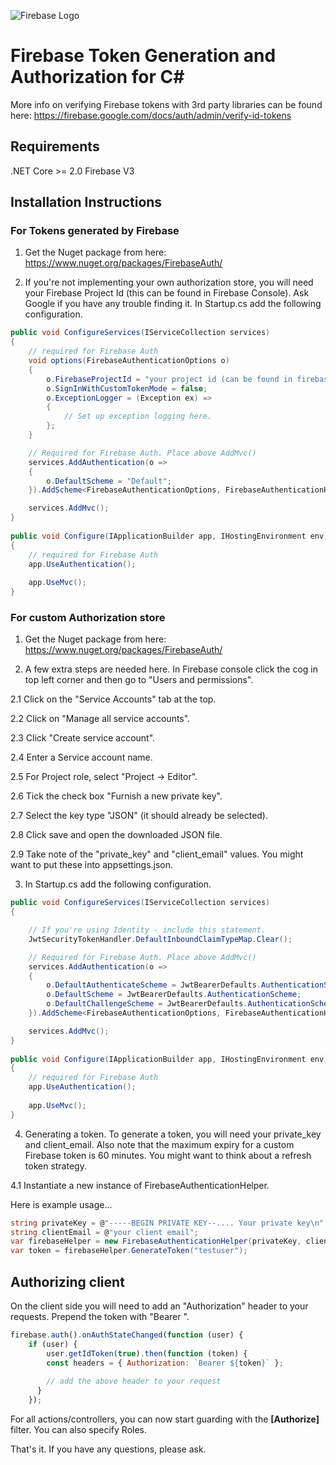 ![Firebase Logo](https://gregnz.com/images/firebase_logo.png)

# Firebase Token Generation and Authorization for C#

More info on verifying Firebase tokens with 3rd party libraries can be found here:
https://firebase.google.com/docs/auth/admin/verify-id-tokens

## Requirements

.NET Core >= 2.0
Firebase V3

## Installation Instructions

### For Tokens generated by Firebase

1. Get the Nuget package from here: https://www.nuget.org/packages/FirebaseAuth/

2. If you're not implementing your own authorization store, you will need your Firebase Project Id (this can be found in Firebase Console). Ask Google if you have any trouble finding it. In Startup.cs add the following configuration.  

```csharp
public void ConfigureServices(IServiceCollection services)
{
    // required for Firebase Auth
    void options(FirebaseAuthenticationOptions o)
    {
        o.FirebaseProjectId = "your project id (can be found in firebase console)";
        o.SignInWithCustomTokenMode = false;
        o.ExceptionLogger = (Exception ex) =>
        {
            // Set up exception logging here. 
        };
    }

    // Required for Firebase Auth. Place above AddMvc()
    services.AddAuthentication(o =>
    {
        o.DefaultScheme = "Default";
    }).AddScheme<FirebaseAuthenticationOptions, FirebaseAuthenticationHandler>("Default", options);

    services.AddMvc();
}
        
public void Configure(IApplicationBuilder app, IHostingEnvironment env)
{
    // required for Firebase Auth
    app.UseAuthentication();
    
    app.UseMvc();
}
```
### For custom Authorization store

1. Get the Nuget package from here: https://www.nuget.org/packages/FirebaseAuth/

2. A few extra steps are needed here. In Firebase console click the cog in top left corner and then go to "Users and permissions".

2.1 Click on the "Service Accounts" tab at the top. 

2.2 Click on "Manage all service accounts".

2.3 Click "Create service account".

2.4 Enter a Service account name.

2.5 For Project role, select "Project -> Editor".

2.6 Tick the check box "Furnish a new private key".

2.7 Select the key type "JSON" (it should already be selected).

2.8 Click save and open the downloaded JSON file. 

2.9 Take note of the "private_key" and "client_email" values. You might want to put these into appsettings.json. 


3. In Startup.cs add the following configuration.  

```csharp
public void ConfigureServices(IServiceCollection services)
{

    // If you're using Identity - include this statement.
    JwtSecurityTokenHandler.DefaultInboundClaimTypeMap.Clear();

    // Required for Firebase Auth. Place above AddMvc()
    services.AddAuthentication(o =>
    {
        o.DefaultAuthenticateScheme = JwtBearerDefaults.AuthenticationScheme;
        o.DefaultScheme = JwtBearerDefaults.AuthenticationScheme;
        o.DefaultChallengeScheme = JwtBearerDefaults.AuthenticationScheme;
    }).AddScheme<FirebaseAuthenticationOptions, FirebaseAuthenticationHandler>(JwtBearerDefaults.AuthenticationScheme,           firebaseAuthOptions);

    services.AddMvc();
}
        
public void Configure(IApplicationBuilder app, IHostingEnvironment env)
{
    // required for Firebase Auth
    app.UseAuthentication();
    
    app.UseMvc();
}
```

4. Generating a token. To generate a token, you will need your private_key and client_email. Also note that the maximum expiry for a custom Firebase token is 60 minutes. You might want to think about a refresh token strategy. 

4.1 Instantiate a new instance of FirebaseAuthenticationHelper.

Here is example usage...

```csharp
string privateKey = @"-----BEGIN PRIVATE KEY--.... Your private key\n";
string clientEmail = @"your client email";
var firebaseHelper = new FirebaseAuthenticationHelper(privateKey, clientEmail);
var token = firebaseHelper.GenerateToken("testuser");
```

## Authorizing client
On the client side you will need to add an "Authorization" header to your requests. Prepend the token with "Bearer ".

```javascript
firebase.auth().onAuthStateChanged(function (user) {
    if (user) {
        user.getIdToken(true).then(function (token) {
        const headers = { Authorization: `Bearer ${token}` };
          
        // add the above header to your request
      }
    });
```

For all actions/controllers, you can now start guarding with the **[Authorize]** filter. You can also specify Roles.  

That's it. If you have any questions, please ask.
